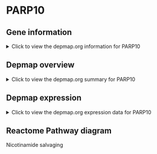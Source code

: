 <h1>PARP10</h1>

<h2>Gene information</h2>
<details>
  <summary>Click to view the depmap.org information for PARP10</summary>
  <iframe src="https://depmap.org/portal/gene/PARP10?tab=about" style="border:none;width:100%;height:800px"></iframe>
</details>

<h2>Depmap overview</h2>
<details>
  <summary>Click to view the depmap.org summary for PARP10</summary>
  <iframe src="https://depmap.org/portal/gene/PARP10?tab=overview" style="border:none;width:100%;height:800px"></iframe>
</details>

<h2>Depmap expression</h2>
<details>
  <summary>Click to view the depmap.org expression data for PARP10</summary>
  <iframe src="https://depmap.org/portal/gene/PARP10?tab=characterization" style="border:none;width:100%;height:800px"></iframe>
</details>



<h2>Reactome Pathway diagram</h2>
Nicotinamide salvaging
<div id="diagramHolder"></div>

<script>
    //Creating the Reactome Diagram widget
    //Take into account a proxy needs to be set up in your server side pointing to www.reactome.org
    function onReactomeDiagramReady(){  //This function is automatically called when the widget code is ready to be used
        var diagram = Reactome.Diagram.create({
            "placeHolder" : "diagramHolder",
            "width" : 900,
            "height" : 500
        });

        //Initialising it to the "Hemostasis" pathway
        diagram.loadDiagram("R-HSA-197264");

        //Adding different listeners

        diagram.onDiagramLoaded(function (loaded) {
            console.info("Loaded ", loaded);
            diagram.flagItems("BAD");
	    diagram.flagItems("Q92934");
            if (loaded == "R-HSA-197264") diagram.selectItem("R-HSA-197264");
        });

     }
</script>



